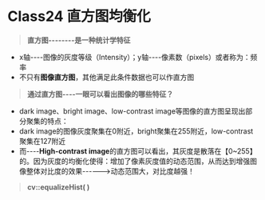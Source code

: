Class24 直方图均衡化
==========
> **直方图--------是一种统计学特征**

- x轴----图像的灰度等级（Intensity）；y轴----像素数（pixels）或者称为：频率
- 不只有**图像直方图**，其他满足此条件数据也可以作直方图

> **通过直方图----一眼可以看出图像的哪些特征？**

- dark image、bright image、low-contrast image等图像的直方图呈现出部分聚集的特点：
- dark image的图像灰度聚集在0附近，bright聚集在255附近，low-contrast聚集在127附近
- 而----**High-contrast image**的直方图可以看出，其灰度是散落在【0~255】的。因为灰度的均衡化使得：增加了像素灰度值的动态范围，从而达到增强图像整体对比度的效果------>动态范围大，对比度越强！

> **cv::equalizeHist( )**